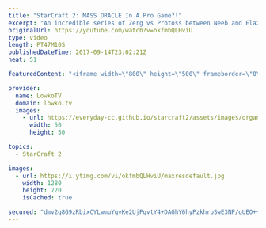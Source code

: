 ```yaml
---
title: "StarCraft 2: MASS ORACLE In A Pro Game?!"
excerpt: "An incredible series of Zerg vs Protoss between Neeb and Elazer. Subscribe for more videos: http://lowko.tv/youtube Professional Zerg vs Terran: https://goo.gl/PezMeh  In this series we see constant changes of strategy for both players. There are Zerg cheese, mass Oracle openers several times and constant"
originalUrl: https://youtube.com/watch?v=okfmbQLHviU
type: video
length: PT47M10S
publishedDateTime: 2017-09-14T23:02:21Z
heat: 51

featuredContent: "<iframe width=\"800\" height=\"500\" frameborder=\"0\" src=\"https://www.youtube.com/embed/okfmbQLHviU\" allow=\"accelerometer; autoplay; encrypted-media; gyroscope; picture-in-picture\" allowfullscreen></iframe>"

provider:
  name: LowkoTV
  domain: lowko.tv
  images:
    - url: https://everyday-cc.github.io/starcraft2/assets/images/organizations/lowko.tv-50x50.jpg
      width: 50
      height: 50

topics:
  - StarCraft 2

images:
  - url: https://i.ytimg.com/vi/okfmbQLHviU/maxresdefault.jpg
    width: 1280
    height: 720
    isCached: true

secured: "dmv2q8G9zRbixCYLwmuYqvKe2UjPqvtY4+DAGhY6hyPzkhrpSwE3NP/qUEO++Vgf1EVHiggyNrupSozd6z3/yy4bZqm2NktllD7Cr8Syrj26Ij1l1WxngvHE4g+xMyZd88Yrsh5X5cDlrhU3QXedfrCVPsT8KKaZC3666ONFcm133wgZn9rY359pnIhpyNGrOh7qPF70AExAPOmII9LzHx66bmywkgt6r62sSLHQgsUDqyX2wGrNFA+Wjd6HNH2YY3SEcY+YdTKr/qU4w1xL1QO2Iald9YFKPmt4BpGQLRw9p62d9RUsqLSva8vuRNBrn5wcg7Wm2GeqnksEZfvzNWxeeBOOx5mRBIuesUkLafVkLvab1HIT58fJFhUad7Evivs0Fw2GuZGRmsV3RgVniAqKqhz1P7IQl1hqBVkkow9rl95qS2qhBjSXLGj/7klB;dfgI3B1N5IfgwZThUdaFkw=="
---
```


